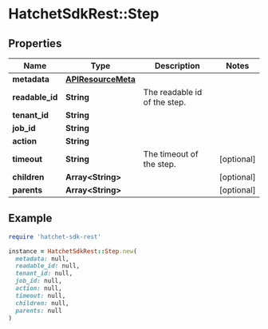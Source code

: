 # HatchetSdkRest::Step

## Properties

| Name | Type | Description | Notes |
| ---- | ---- | ----------- | ----- |
| **metadata** | [**APIResourceMeta**](APIResourceMeta.md) |  |  |
| **readable_id** | **String** | The readable id of the step. |  |
| **tenant_id** | **String** |  |  |
| **job_id** | **String** |  |  |
| **action** | **String** |  |  |
| **timeout** | **String** | The timeout of the step. | [optional] |
| **children** | **Array&lt;String&gt;** |  | [optional] |
| **parents** | **Array&lt;String&gt;** |  | [optional] |

## Example

```ruby
require 'hatchet-sdk-rest'

instance = HatchetSdkRest::Step.new(
  metadata: null,
  readable_id: null,
  tenant_id: null,
  job_id: null,
  action: null,
  timeout: null,
  children: null,
  parents: null
)
```

